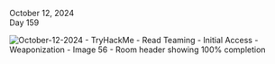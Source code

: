 
October 12, 2024<br>
Day 159<br>

![October-12-2024 - TryHackMe - Read Teaming - Initial Access - Weaponization - Image 56 - Room header showing 100% completion](https://github.com/user-attachments/assets/d21c5077-9b45-4c74-accb-a82f07f82978)

